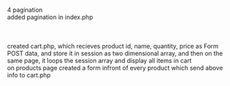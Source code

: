 4 pagination
<br>
added pagination in index.php <br>
<br>
<br>
<br>
created cart.php, which recieves product id, name, quantity, price as Form POST data, and store it in session as two dimensional array, and then on the same page, it loops the session array and display all items in cart <br>
on products page created a form infront of every product which send above info to cart.php<br>
<br>
<br>
<br>
